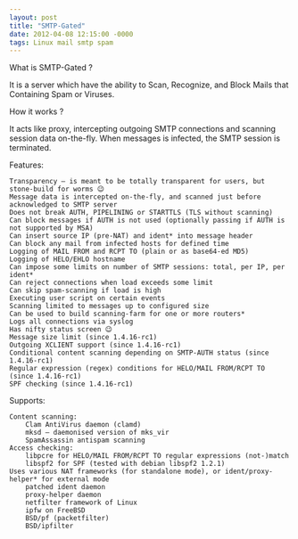 ```yaml
---
layout: post
title: "SMTP-Gated"
date: 2012-04-08 12:15:00 -0000
tags: Linux mail smtp spam
---
```


What is SMTP-Gated ?

It is a server which have the ability to Scan, Recognize, and  Block Mails that Containing Spam or Viruses.

How it works ?

It acts like proxy, intercepting outgoing SMTP connections and scanning session data on-the-fly. When messages is infected, the SMTP session is terminated.

Features:

    Transparency – is meant to be totally transparent for users, but stone-build for worms 😉
    Message data is intercepted on-the-fly, and scanned just before acknowledged to SMTP server
    Does not break AUTH, PIPELINING or STARTTLS (TLS without scanning)
    Can block messages if AUTH is not used (optionally passing if AUTH is not supported by MSA)
    Can insert source IP (pre-NAT) and ident* into message header
    Can block any mail from infected hosts for defined time
    Logging of MAIL FROM and RCPT TO (plain or as base64-ed MD5)
    Logging of HELO/EHLO hostname
    Can impose some limits on number of SMTP sessions: total, per IP, per ident*
    Can reject connections when load exceeds some limit
    Can skip spam-scanning if load is high
    Executing user script on certain events
    Scanning limited to messages up to configured size
    Can be used to build scanning-farm for one or more routers*
    Logs all connections via syslog
    Has nifty status screen 😉
    Message size limit (since 1.4.16-rc1)
    Outgoing XCLIENT support (since 1.4.16-rc1)
    Conditional content scanning depending on SMTP-AUTH status (since 1.4.16-rc1)
    Regular expression (regex) conditions for HELO/MAIL FROM/RCPT TO (since 1.4.16-rc1)
    SPF checking (since 1.4.16-rc1)

Supports:

    Content scanning:
        Clam AntiVirus daemon (clamd)
        mksd – daemonised version of mks_vir
        SpamAssassin antispam scanning
    Access checking:
        libpcre for HELO/MAIL FROM/RCPT TO regular expressions (not-)match
        libspf2 for SPF (tested with debian libspf2 1.2.1)
    Uses various NAT frameworks (for standalone mode), or ident/proxy-helper* for external mode
        patched ident daemon
        proxy-helper daemon
        netfilter framework of Linux
        ipfw on FreeBSD
        BSD/pf (packetfilter)
        BSD/ipfilter
